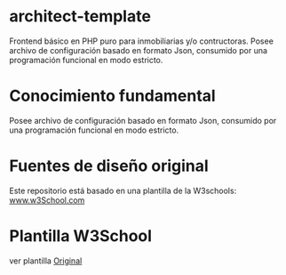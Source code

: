 # architect-template
Frontend básico en PHP puro para inmobiliarias y/o contructoras. Posee archivo de configuración basado en formato Json, consumido por una programación funcional en modo estricto.

# Conocimiento fundamental
Posee archivo de configuración basado en formato Json, consumido por una programación funcional en modo estricto.

# Fuentes de diseño original
Este repositorio está basado en una plantilla de la W3schools: <a href="https://www.w3schools.com/w3css/w3css_templates.asp" target="_blanck">www.w3School.com</a>

# Plantilla W3School
ver plantilla <a href="https://www.w3schools.com/w3css/tryw3css_templates_architect.htm" target="_blanck">Original</a>
